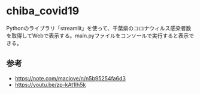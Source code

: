 # chiba_covid19

Pythonのライブラリ「streamlit」を使って、千葉県のコロナウィルス感染者数を取得してWebで表示する。main.pyファイルをコンソールで実行すると表示できる。

## 参考
- https://note.com/maclove/n/n5b95254fa6d3
- https://youtu.be/zp-kAt1Ih5k
